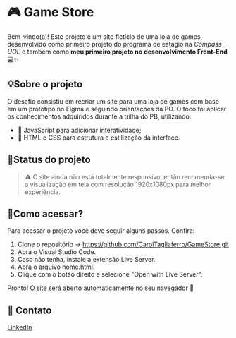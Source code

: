 # 🎮 Game Store
Bem-vindo(a)! Este projeto é um site fictício de uma loja de games, desenvolvido como primeiro projeto do programa de estágio na *Compass UOL* e também como **meu primeiro projeto no desenvolvimento Front-End** 💻✨

## 💡Sobre o projeto
O desafio consistiu em recriar um site para uma loja de games com base em um protótipo no Figma e seguindo orientações da PO. O foco foi aplicar os conhecimentos adquiridos durante a trilha do PB, utilizando:

- 🧠 JavaScript para adicionar interatividade;
- 🎨 HTML e CSS para estrutura e estilização da interface.

## 🚩Status do projeto
> ⚠️ O site ainda não está totalmente responsivo, então recomenda-se a visualização em tela com resolução 1920x1080px para melhor experiência.

## 🔎Como acessar?
Para acessar o projeto você deve seguir alguns passos. Confira:

1. Clone o repositório -> https://github.com/CarolTagliaferro/GameStore.git
2. Abra o Visual Studio Code.
3. Caso não tenha, instale a extensão Live Server.
4. Abra o arquivo home.html.
5. Clique com o botão direito e selecione "Open with Live Server".

Pronto! O site será aberto automaticamente no seu navegador 🚀

## 🤝 Contato
[LinkedIn](https://www.linkedin.com/in/ana-tagliaferro-2b8467268/)
